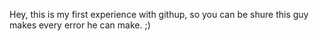 Hey, this is my first experience with githup,
so you can be shure this guy makes every error he can make. ;)
